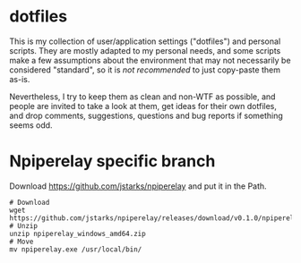 # dotfiles

This is my collection of user/application settings ("dotfiles") and personal scripts. 
They are mostly adapted to my personal needs, and some scripts make a few assumptions about the environment that may not necessarily be considered "standard", so it is *not recommended* to just copy-paste them as-is.

Nevertheless, I try to keep them as clean and non-WTF as possible, and people are invited to take a look at them, get ideas for their own dotfiles, and drop comments, suggestions, questions and bug reports if something seems odd.

# Npiperelay specific branch
Download https://github.com/jstarks/npiperelay and put it in the Path.
```
# Download
wget https://github.com/jstarks/npiperelay/releases/download/v0.1.0/npiperelay_windows_amd64.zip
# Unzip
unzip npiperelay_windows_amd64.zip
# Move
mv npiperelay.exe /usr/local/bin/
```
